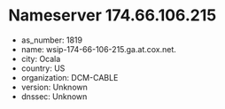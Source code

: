 # Nameserver 174.66.106.215

* as_number: 1819
* name: wsip-174-66-106-215.ga.at.cox.net.
* city: Ocala
* country: US
* organization: DCM-CABLE
* version: Unknown
* dnssec: Unknown
